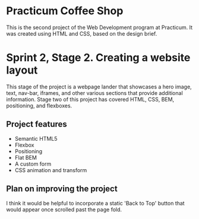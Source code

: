 # Practicum Coffee Shop

This is the second project of the Web Development program at Practicum. It was created using HTML and CSS, based on the design brief.

# Sprint 2, Stage 2. Creating a website layout

This stage of the project is a webpage lander that showcases a hero image, text, nav-bar, iframes, and other various sections that provide additional information. Stage two of this project has covered HTML, CSS, BEM, positioning, and flexboxes.

## Project features

- Semantic HTML5
- Flexbox
- Positioning
- Flat BEM
- A custom form
- CSS animation and transform

## Plan on improving the project

I think it would be helpful to incorporate a static 'Back to Top' button that would appear once scrolled past the page fold.
